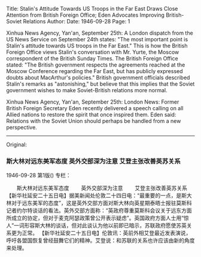 Title: Stalin's Attitude Towards US Troops in the Far East Draws Close Attention from British Foreign Office; Eden Advocates Improving British-Soviet Relations
Author:
Date: 1946-09-28
Page: 1

Xinhua News Agency, Yan'an, September 25th: A London dispatch from the US News Service on September 24th states: "The most important point is Stalin's attitude towards US troops in the Far East." This is how the British Foreign Office views Stalin's conversation with Mr. Yurte, the Moscow correspondent of the British Sunday Times. The British Foreign Office stated: "The British government respects the agreements reached at the Moscow Conference regarding the Far East, but has publicly expressed doubts about MacArthur's policies." British government officials described Stalin's remarks as "astonishing," but believe that this implies that the Soviet government wishes to make Soviet-British relations more normal.

Xinhua News Agency, Yan'an, September 25th: London News: Former British Foreign Secretary Eden recently delivered a speech calling on all Allied nations to restore the spirit that once inspired them. Eden said: Relations with the Soviet Union should perhaps be handled from a new perspective.



<hr /> 

Original: 


### 斯大林对远东美军态度  英外交部深为注意  艾登主张改善英苏关系

1946-09-28
第1版()
专栏：

　　斯大林对远东美军态度
　　英外交部深为注意
　　艾登主张改善英苏关系
    【新华社延安二十五日电】据美新闻处伦敦二十四日电：“最重要的一点，是斯大林对于远东美军的态度”，这是英外交部方面对斯大林向英星期泰晤士报驻莫斯科记者约尔特谈话的看法。英外交部方面称：“英政府尊重莫斯科会议关于远东方面所成立的协定，但对于麦克阿瑟政策曾公开表示疑虑”。英国政府方面人士用“惊人”一词形容斯大林的谈话，但对此谈认为他以前即已暗示，苏联政府愿使苏英关系更为正常。
    【新华社延安二十五日电】伦敦讯：英前外相艾登最近发表演说，呼吁各盟国恢复曾经鼓舞它们的精神。艾登说：和苏联的关系也许应该由新的角度来处理。
